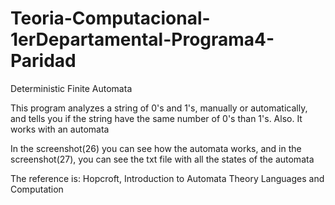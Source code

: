 # Teoria-Computacional-1erDepartamental-Programa4-Paridad
Deterministic Finite Automata

This program analyzes a string of 0's and 1's, manually or automatically, and tells you if the 
string have the same number of 0's than 1's. Also. It works with an automata 

In the screenshot(26) you can see how the automata works, and in the screenshot(27), you can see the txt file with all the states of the automata

The reference is: Hopcroft, Introduction to Automata Theory Languages and Computation
